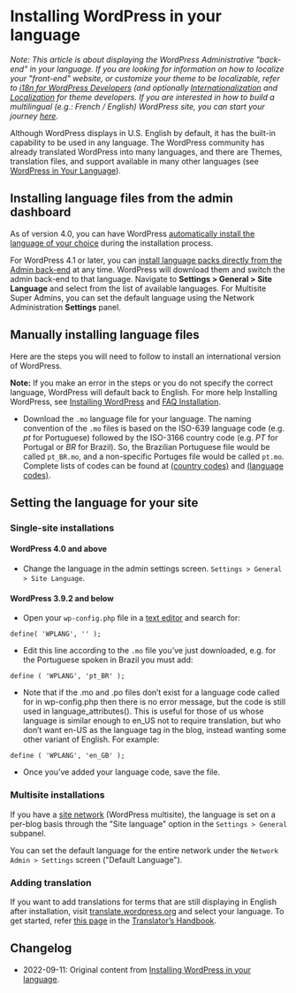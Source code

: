 # Installing WordPress in your language

_Note: This article is about displaying the WordPress Administrative "back-end" in your language. If you are looking for information on how to localize your "front-end" website, or customize your theme to be localizable, refer to [i18n for WordPress Developers](https://codex.wordpress.org/I18n_for_WordPress_Developers) (and optionally [Internationalization](https://developer.wordpress.org/themes/functionality/internationalization/) and [Localization](https://developer.wordpress.org/themes/functionality/localization/) for theme developers. If you are interested in how to build a multilingual (e.g.: French / English) WordPress site, you can start your journey [here](https://developer.wordpress.org/advanced-administration/wordpress/multilingual/)._

Although WordPress displays in U.S. English by default, it has the built-in capability to be used in any language. The WordPress community has already translated WordPress into many languages, and there are Themes, translation files, and support available in many other languages (see [WordPress in Your Language](https://developer.wordpress.org/advanced-administration/wordpress/multilingual/)).

## Installing language files from the admin dashboard

As of version 4.0, you can have WordPress [automatically install the language of your choice](https://make.wordpress.org/core/2014/09/05/language-chooser-in-4-0/) during the installation process.

For WordPress 4.1 or later, you can [install language packs directly from the Admin back-end](https://wplang.org/wordpress-4-1-install-language-packs-dashboard/) at any time. WordPress will download them and switch the admin back-end to that language. Navigate to **Settings > General > Site Language** and select from the list of available languages. For Multisite Super Admins, you can set the default language using the Network Administration **Settings** panel.

## Manually installing language files

Here are the steps you will need to follow to install an international version of WordPress.

**Note:** If you make an error in the steps or you do not specify the correct language, WordPress will default back to English. For more help Installing WordPress, see [Installing WordPress](https://developer.wordpress.org/advanced-administration/before-install/howto-install/) and [FAQ Installation](https://wordpress.org/documentation/article/faq-installation/).

* Download the `.mo` language file for your language. The naming convention of the `.mo` files is based on the ISO-639 language code (e.g. _pt_ for Portuguese) followed by the ISO-3166 country code (e.g. _PT_ for Portugal or _BR_ for Brazil). So, the Brazilian Portuguese file would be called `pt_BR.mo`, and a non-specific Portuges file would be called `pt.mo`. Complete lists of codes can be found at [(country codes)](https://www.gnu.org/savannah-checkouts/gnu/gettext/manual/gettext.html#Country-Codes) and [(language codes)](https://www.gnu.org/savannah-checkouts/gnu/gettext/manual/gettext.html#Language-Codes).

## Setting the language for your site

### Single-site installations

#### WordPress 4.0 and above

* Change the language in the admin settings screen. `Settings > General > Site Language`.

#### WordPress 3.9.2 and below

* Open your `wp-config.php` file in a [text editor](https://wordpress.org/documentation/article/wordpress-glossary/#Text_editor) and search for:

```
define( 'WPLANG', '' );
```

* Edit this line according to the `.mo` file you’ve just downloaded, e.g. for the Portuguese spoken in Brazil you must add:

```
define ( 'WPLANG', 'pt_BR' );
```

* Note that if the .mo and .po files don’t exist for a language code called for in wp-config.php then there is no error message, but the code is still used in language_attributes(). This is useful for those of us whose language is similar enough to en_US not to require translation, but who don’t want en-US as the language tag in the blog, instead wanting some other variant of English. For example:

```
define ( 'WPLANG', 'en_GB' );
```

* Once you’ve added your language code, save the file.

### Multisite installations

If you have a [site network](https://developer.wordpress.org/advanced-administration/multisite/create-network/) (WordPress multisite), the language is set on a per-blog basis through the "Site language" option in the `Settings > General` subpanel.

You can set the default language for the entire network under the `Network Admin > Settings` screen ("Default Language").

### Adding translation

If you want to add translations for terms that are still displaying in English after installation, visit [translate.wordpress.org](https://translate.wordpress.org) and select your language. To get started, refer [this page](https://make.wordpress.org/polyglots/handbook/tools/glotpress-translate-wordpress-org/) in the [Translator’s Handbook](https://make.wordpress.org/polyglots/handbook/).

## Changelog

- 2022-09-11: Original content from [Installing WordPress in your language](https://wordpress.org/documentation/article/installing-wordpress-in-your-language/).
